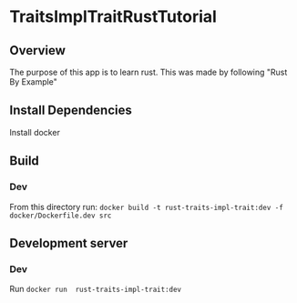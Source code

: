 # TraitsImplTraitRustTutorial

## Overview
The purpose of this app is to learn rust. This was made by following "Rust By Example"

## Install Dependencies
Install docker

## Build
### Dev
From this directory run: `docker build -t rust-traits-impl-trait:dev -f docker/Dockerfile.dev src`

## Development server
### Dev
Run `docker run  rust-traits-impl-trait:dev`